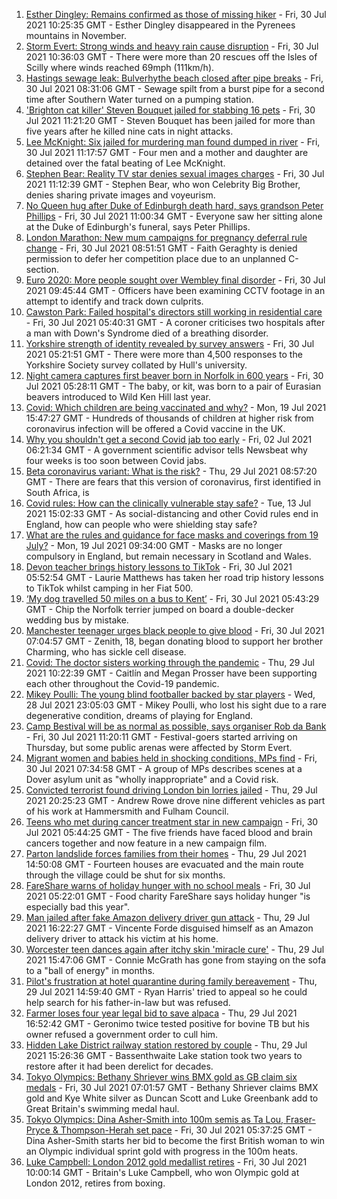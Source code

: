 1. [Esther Dingley: Remains confirmed as those of missing hiker](https://www.bbc.co.uk/news/uk-england-tyne-58022860) - Fri, 30 Jul 2021 10:25:35 GMT - Esther Dingley disappeared in the Pyrenees mountains in November.
2. [Storm Evert: Strong winds and heavy rain cause disruption](https://www.bbc.co.uk/news/uk-england-cornwall-58022839) - Fri, 30 Jul 2021 10:36:03 GMT - There were more than 20 rescues off the Isles of Scilly where winds reached 69mph (111km/h).
3. [Hastings sewage leak: Bulverhythe beach closed after pipe breaks](https://www.bbc.co.uk/news/uk-england-sussex-58023211) - Fri, 30 Jul 2021 08:31:06 GMT - Sewage spilt from a burst pipe for a second time after Southern Water turned on a pumping station.
4. ['Brighton cat killer' Steven Bouquet jailed for stabbing 16 pets](https://www.bbc.co.uk/news/uk-england-sussex-58017099) - Fri, 30 Jul 2021 11:21:20 GMT - Steven Bouquet has been jailed for more than five years after he killed nine cats in night attacks.
5. [Lee McKnight: Six jailed for murdering man found dumped in river](https://www.bbc.co.uk/news/uk-england-tyne-58006829) - Fri, 30 Jul 2021 11:17:57 GMT - Four men and a mother and daughter are detained over the fatal beating of Lee McKnight.
6. [Stephen Bear: Reality TV star denies sexual images charges](https://www.bbc.co.uk/news/uk-england-essex-58025231) - Fri, 30 Jul 2021 11:12:39 GMT - Stephen Bear, who won Celebrity Big Brother, denies sharing private images and voyeurism.
7. [No Queen hug after Duke of Edinburgh death hard, says grandson Peter Phillips](https://www.bbc.co.uk/news/uk-england-gloucestershire-58024149) - Fri, 30 Jul 2021 11:00:34 GMT - Everyone saw her sitting alone at the Duke of Edinburgh's funeral, says Peter Phillips.
8. [London Marathon: New mum campaigns for pregnancy deferral rule change](https://www.bbc.co.uk/news/uk-england-gloucestershire-57997879) - Fri, 30 Jul 2021 08:51:51 GMT - Faith Geraghty is denied permission to defer her competition place due to an unplanned C-section.
9. [Euro 2020: More people sought over Wembley final disorder](https://www.bbc.co.uk/news/uk-england-london-58024459) - Fri, 30 Jul 2021 09:45:44 GMT - Officers have been examining CCTV footage in an attempt to identify and track down culprits.
10. [Cawston Park: Failed hospital's directors still working in residential care](https://www.bbc.co.uk/news/uk-england-norfolk-57944572) - Fri, 30 Jul 2021 05:40:31 GMT - A coroner criticises two hospitals after a man with Down's Syndrome died of a breathing disorder.
11. [Yorkshire strength of identity revealed by survey answers](https://www.bbc.co.uk/news/uk-england-humber-57998638) - Fri, 30 Jul 2021 05:21:51 GMT - There were more than 4,500 responses to the Yorkshire Society survey collated by Hull's university.
12. [Night camera captures first beaver born in Norfolk in 600 years](https://www.bbc.co.uk/news/uk-england-norfolk-58011639) - Fri, 30 Jul 2021 05:28:11 GMT - The baby, or kit, was born to a pair of Eurasian beavers introduced to Wild Ken Hill last year.
13. [Covid: Which children are being vaccinated and why?](https://www.bbc.co.uk/news/health-57888429) - Mon, 19 Jul 2021 15:47:27 GMT - Hundreds of thousands of children at higher risk from coronavirus infection will be offered a Covid vaccine in the UK.
14. [Why you shouldn't get a second Covid jab too early](https://www.bbc.co.uk/news/newsbeat-57682233) - Fri, 02 Jul 2021 06:21:34 GMT - A government scientific advisor tells Newsbeat why four weeks is too soon between Covid jabs.
15. [Beta coronavirus variant: What is the risk?](https://www.bbc.co.uk/news/health-55534727) - Thu, 29 Jul 2021 08:57:20 GMT - There are fears that this version of coronavirus, first identified in South Africa, is
16. [Covid rules: How can the clinically vulnerable stay safe?](https://www.bbc.co.uk/news/health-51997151) - Tue, 13 Jul 2021 15:02:33 GMT - As social-distancing and other Covid rules end in England, how can people who were shielding stay safe?
17. [What are the rules and guidance for face masks and coverings from 19 July?](https://www.bbc.co.uk/news/health-51205344) - Mon, 19 Jul 2021 09:34:00 GMT - Masks are no longer compulsory in England, but remain necessary in Scotland and Wales.
18. [Devon teacher brings history lessons to TikTok](https://www.bbc.co.uk/news/uk-england-devon-58015327) - Fri, 30 Jul 2021 05:52:54 GMT - Laurie Matthews has taken her road trip history lessons to TikTok whilst camping in her Fiat 500.
19. [‘My dog travelled 50 miles on a bus to Kent’](https://www.bbc.co.uk/news/uk-england-london-58013312) - Fri, 30 Jul 2021 05:43:29 GMT - Chip the Norfolk terrier jumped on board a double-decker wedding bus by mistake.
20. [Manchester teenager urges black people to give blood](https://www.bbc.co.uk/news/uk-england-manchester-58014249) - Fri, 30 Jul 2021 07:04:57 GMT - Zenith, 18, began donating blood to support her brother Charming, who has sickle cell disease.
21. [Covid: The doctor sisters working through the pandemic](https://www.bbc.co.uk/news/uk-england-devon-58011779) - Thu, 29 Jul 2021 10:22:39 GMT - Caitlín and Megan Prosser have been supporting each other throughout the Covid-19 pandemic.
22. [Mikey Poulli: The young blind footballer backed by star players](https://www.bbc.co.uk/news/uk-england-london-57987451) - Wed, 28 Jul 2021 23:05:03 GMT - Mikey Poulli, who lost his sight due to a rare degenerative condition, dreams of playing for England.
23. [Camp Bestival will be as normal as possible, says organiser Rob da Bank](https://www.bbc.co.uk/news/uk-england-dorset-58023222) - Fri, 30 Jul 2021 11:20:11 GMT - Festival-goers started arriving on Thursday, but some public arenas were affected by Storm Evert.
24. [Migrant women and babies held in shocking conditions, MPs find](https://www.bbc.co.uk/news/uk-58019981) - Fri, 30 Jul 2021 07:34:58 GMT - A group of MPs describes scenes at a Dover asylum unit as "wholly inappropriate" and a Covid risk.
25. [Convicted terrorist found driving London bin lorries jailed](https://www.bbc.co.uk/news/uk-england-london-58017388) - Thu, 29 Jul 2021 20:25:23 GMT - Andrew Rowe drove nine different vehicles as part of his work at Hammersmith and Fulham Council.
26. [Teens who met during cancer treatment star in new campaign](https://www.bbc.co.uk/news/uk-england-birmingham-58015307) - Fri, 30 Jul 2021 05:44:25 GMT - The five friends have faced blood and brain cancers together and now feature in a new campaign film.
27. [Parton landslide forces families from their homes](https://www.bbc.co.uk/news/uk-england-cumbria-58011466) - Thu, 29 Jul 2021 14:50:08 GMT - Fourteen houses are evacuated and the main route through the village could be shut for six months.
28. [FareShare warns of holiday hunger with no school meals](https://www.bbc.co.uk/news/uk-england-bristol-57925896) - Fri, 30 Jul 2021 05:22:01 GMT - Food charity FareShare says holiday hunger "is especially bad this year".
29. [Man jailed after fake Amazon delivery driver gun attack](https://www.bbc.co.uk/news/uk-england-london-58017379) - Thu, 29 Jul 2021 16:22:27 GMT - Vincente Forde disguised himself as an Amazon delivery driver to attack his victim at his home.
30. [Worcester teen dances again after itchy skin 'miracle cure'](https://www.bbc.co.uk/news/uk-england-hereford-worcester-58016969) - Thu, 29 Jul 2021 15:47:06 GMT - Connie McGrath has gone from staying on the sofa to a "ball of energy" in months.
31. [Pilot's frustration at hotel quarantine during family bereavement](https://www.bbc.co.uk/news/uk-england-58011922) - Thu, 29 Jul 2021 14:59:40 GMT - Ryan Harris' tried to appeal so he could help search for his father-in-law but was refused.
32. [Farmer loses four year legal bid to save alpaca](https://www.bbc.co.uk/news/uk-england-gloucestershire-57997877) - Thu, 29 Jul 2021 16:52:42 GMT - Geronimo twice tested positive for bovine TB but his owner refused a government order to cull him.
33. [Hidden Lake District railway station restored by couple](https://www.bbc.co.uk/news/uk-england-cumbria-58014752) - Thu, 29 Jul 2021 15:26:36 GMT - Bassenthwaite Lake station took two years to restore after it had been derelict for decades.
34. [Tokyo Olympics: Bethany Shriever wins BMX gold as GB claim six medals](https://www.bbc.co.uk/sport/olympics/58022228) - Fri, 30 Jul 2021 07:01:57 GMT - Bethany Shriever claims BMX gold and Kye White silver as Duncan Scott and Luke Greenbank add to Great Britain's swimming medal haul.
35. [Tokyo Olympics: Dina Asher-Smith into 100m semis as Ta Lou, Fraser-Pryce & Thompson-Herah set pace](https://www.bbc.co.uk/sport/olympics/58021977) - Fri, 30 Jul 2021 05:37:25 GMT - Dina Asher-Smith starts her bid to become the first British woman to win an Olympic individual sprint gold with progress in the 100m heats.
36. [Luke Campbell: London 2012 gold medallist retires](https://www.bbc.co.uk/sport/boxing/58000922) - Fri, 30 Jul 2021 10:00:14 GMT - Britain's Luke Campbell, who won Olympic gold at London 2012, retires from boxing.
